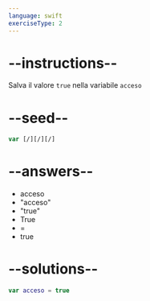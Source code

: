 ```yaml
---
language: swift
exerciseType: 2
---
```


# --instructions--

Salva il valore `true` nella variabile `acceso`

# --seed--

```swift
var [/][/][/]
```

# --answers--

- acceso
- "acceso"
- "true"
- True
-  = 
- true

# --solutions--

```swift
var acceso = true
```
